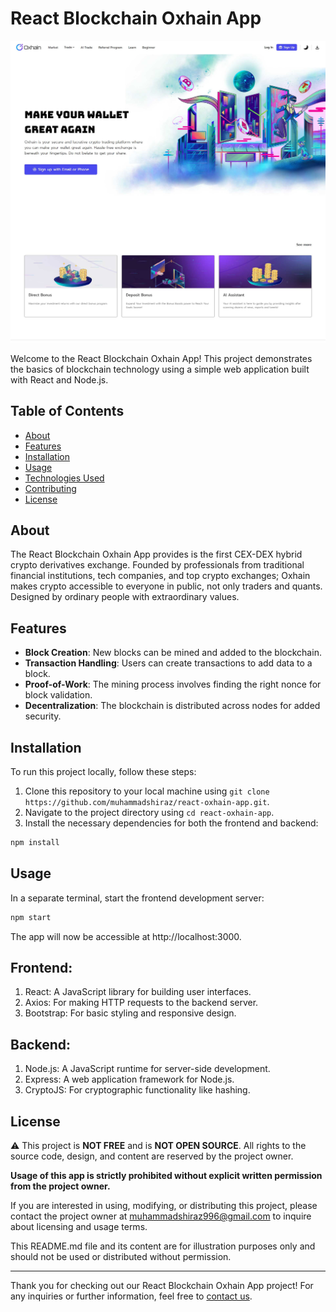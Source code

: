# React Blockchain Oxhain App

![Blockchain](screenshot.jpg)

Welcome to the React Blockchain Oxhain App! This project demonstrates the basics of blockchain technology using a simple web application built with React and Node.js.

## Table of Contents

- [About](#about)
- [Features](#features)
- [Installation](#installation)
- [Usage](#usage)
- [Technologies Used](#technologies-used)
- [Contributing](#contributing)
- [License](#license)

## About

The React Blockchain Oxhain App provides is the first CEX-DEX hybrid crypto derivatives exchange. Founded by professionals from traditional financial institutions, tech companies, and top crypto exchanges; Oxhain makes crypto accessible to everyone in public, not only traders and quants. Designed by ordinary people with extraordinary values.

## Features

- **Block Creation**: New blocks can be mined and added to the blockchain.
- **Transaction Handling**: Users can create transactions to add data to a block.
- **Proof-of-Work**: The mining process involves finding the right nonce for block validation.
- **Decentralization**: The blockchain is distributed across nodes for added security.

## Installation

To run this project locally, follow these steps:

1. Clone this repository to your local machine using `git clone https://github.com/muhammadshiraz/react-oxhain-app.git`.
2. Navigate to the project directory using `cd react-oxhain-app`.
3. Install the necessary dependencies for both the frontend and backend:

```bash
npm install
```

## Usage

In a separate terminal, start the frontend development server:

```bash
npm start
```

The app will now be accessible at http://localhost:3000.

## Frontend:

1. React: A JavaScript library for building user interfaces.
2. Axios: For making HTTP requests to the backend server.
3. Bootstrap: For basic styling and responsive design.

## Backend:

1. Node.js: A JavaScript runtime for server-side development.
2. Express: A web application framework for Node.js.
3. CryptoJS: For cryptographic functionality like hashing.

## License

⚠️ This project is **NOT FREE** and is **NOT OPEN SOURCE**. All rights to the source code, design, and content are reserved by the project owner.

**Usage of this app is strictly prohibited without explicit written permission from the project owner.**

If you are interested in using, modifying, or distributing this project, please contact the project owner at muhammadshiraz996@gmail.com to inquire about licensing and usage terms.

This README.md file and its content are for illustration purposes only and should not be used or distributed without permission.

---

Thank you for checking out our React Blockchain Oxhain App project! For any inquiries or further information, feel free to [contact us](mailto:muhammadshiraz996@gmail.com).
